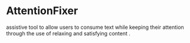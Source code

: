 # AttentionFixer
assistive tool to allow users to consume text while keeping their attention through the use of relaxing and satisfying content .
